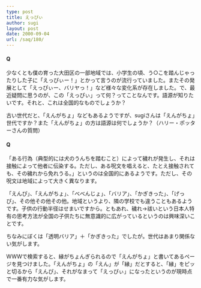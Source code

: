 ```yaml
---
type: post
title: えっぴぃ
author: sugi
layout: post
date: 2000-09-04
url: /saq/180/
---
```

#### Q 

少なくとも僕の育った大田区の一部地域では、小学生の頃、う○こを踏んじゃったりした子に「えっぴぃー！」とかって言うのが流行っていました。またその発展として「えっぴぃー、バリヤっ！」など様々な変化系が存在しました。で、最近疑問に思うのが、この「えっぴぃ」って何？ってことなんです。語源が知りたいです。それと、これは全国的なものでしょうか？

古い世代だと、「えんがちょ」などもあるようですが、sugiさんは「えんがちょ」世代ですか？また「えんがちょ」の方は語源は何でしょうか？（ハリー・ポッターさんの質問）

#### Q 

「ある行為（典型的には犬のうんちを踏むこと）によって穢れが発生し、それは接触によって他者に伝染する。ただし、ある呪文を唱えると、たとえ接触されても、その穢れから免れうる。」というのは全国的にあるようです。ただし、その呪文は地域によって大きく異なります。

「えんぴ」、「えんがちょ」、「べべんじょ」、「バリア」、「かぎきった」、「げっぴ」、その他その他その他。地域というより、隣の学校でも違うこともあるようです。子供の行動半径はせまいですから。ともあれ、穢れ&rarr;祓いという日本人特有の思考方法が全国の子供たちに無意識的に広がっているというのは興味深いことです。

ちなみにぼくは「透明バリア」＋「かぎきった」でしたが。世代はあまり関係ない気がします。

WWWで検索すると、縁がちょんぎられるので「えんがちょ」と書いてあるページを見つけました。「えんがちょ」の「えん」が「縁」だとすると、「縁」をピッと切るから「えんぴ」、それがなまって「えっぴぃ」になったというのが現時点で一番有力な気がします。